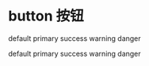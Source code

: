 # button 按钮

<ra-button>default</ra-button>
<ra-button theme="primary">primary</ra-button>
<ra-button theme="success">success</ra-button>
<ra-button theme="warning">warning</ra-button>
<ra-button theme="danger">danger</ra-button>

<ra-button disabled>default</ra-button>
<ra-button theme="primary" disabled>primary</ra-button>
<ra-button theme="success" disabled>success</ra-button>
<ra-button theme="warning" disabled>warning</ra-button>
<ra-button theme="danger" disabled>danger</ra-button>
